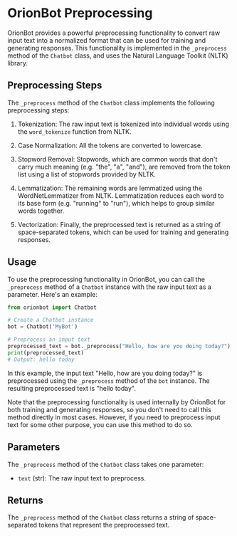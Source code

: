 # OrionBot Preprocessing

OrionBot provides a powerful preprocessing functionality to convert raw input text into a normalized format that can be used for training and generating responses. This functionality is implemented in the `_preprocess` method of the `Chatbot` class, and uses the Natural Language Toolkit (NLTK) library.

## Preprocessing Steps

The `_preprocess` method of the `Chatbot` class implements the following preprocessing steps:

1.  Tokenization: The raw input text is tokenized into individual words using the `word_tokenize` function from NLTK.
    
2.  Case Normalization: All the tokens are converted to lowercase.
    
3.  Stopword Removal: Stopwords, which are common words that don't carry much meaning (e.g. "the", "a", "and"), are removed from the token list using a list of stopwords provided by NLTK.
    
4.  Lemmatization: The remaining words are lemmatized using the WordNetLemmatizer from NLTK. Lemmatization reduces each word to its base form (e.g. "running" to "run"), which helps to group similar words together.
    
5.  Vectorization: Finally, the preprocessed text is returned as a string of space-separated tokens, which can be used for training and generating responses.
    

## Usage

To use the preprocessing functionality in OrionBot, you can call the `_preprocess` method of a `Chatbot` instance with the raw input text as a parameter. Here's an example:

```python
from orionbot import Chatbot

# Create a Chatbot instance
bot = Chatbot('MyBot')

# Preprocess an input text
preprocessed_text = bot._preprocess("Hello, how are you doing today?")
print(preprocessed_text)
# Output: hello today
```

In this example, the input text "Hello, how are you doing today?" is preprocessed using the `_preprocess` method of the `bot` instance. The resulting preprocessed text is "hello today".

Note that the preprocessing functionality is used internally by OrionBot for both training and generating responses, so you don't need to call this method directly in most cases. However, if you need to preprocess input text for some other purpose, you can use this method to do so.

## Parameters

The `_preprocess` method of the `Chatbot` class takes one parameter:

-   `text` (str): The raw input text to preprocess.

## Returns

The `_preprocess` method of the `Chatbot` class returns a string of space-separated tokens that represent the preprocessed text.
